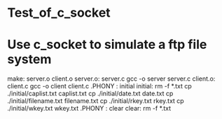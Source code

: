 # Test_of_c_socket
# Use c_socket to simulate a ftp file system
make: server.o client.o
server.o: server.c
	gcc -o server server.c
client.o: client.c
	gcc -o client client.c
.PHONY : initial
initial:
	rm -f *.txt
	cp ./initial/caplist.txt caplist.txt
	cp ./initial/date.txt date.txt
	cp ./initial/filename.txt filename.txt
	cp ./initial/rkey.txt rkey.txt
	cp ./initial/wkey.txt wkey.txt
.PHONY : clear
clear:
	rm -f *.txt
